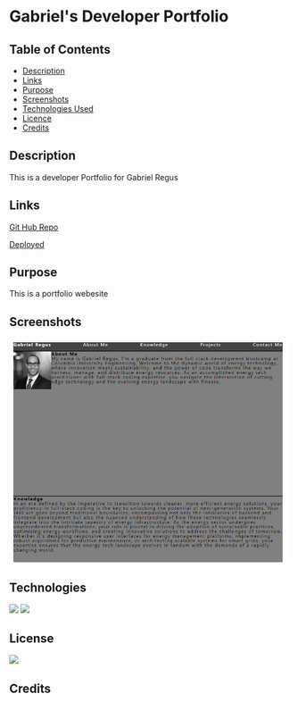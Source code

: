 # Gabriel's Developer Portfolio

## Table of Contents

* [Description](#description)
* [Links](#links)
* [Purpose](#purpose)
* [Screenshots](#screenshots)
* [Technologies Used](#technologies)
* [Licence](#license)
* [Credits](#credits)
## Description

This is a developer Portfolio for Gabriel Regus

## Links

<a href="https://github.com/ColumbiaCoding/Gabes_Portfolio_Lyfe/">Git Hub Repo</a>

<a href="https://columbiacoding.github.io/Gabes_Portfolio_Lyfe/">Deployed</a>



## Purpose

This is a portfolio webesite 
## Screenshots

<img src= "./assets/images/GabrielDevPortfolio.png">

## Technologies

<img src="https://img.shields.io/badge/Built%20with-HTML5-blue">

<img src="https://img.shields.io/badge/Built%20with-CSS3-blue">

## License

<img src="https://img.shields.io/badge/license-MIT-blue">

## Credits
